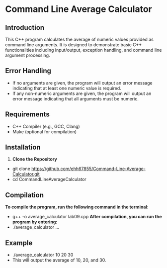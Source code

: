 # Command Line Average Calculator

## Introduction
This C++ program calculates the average of numeric values provided as command line arguments. It is designed to demonstrate basic C++ functionalities including input/output, exception handling, and command line argument processing.

## Error Handling
- If no arguments are given, the program will output an error message indicating that at least one numeric value is required.
- If any non-numeric arguments are given, the program will output an error message indicating that all arguments must be numeric.

## Requirements
- C++ Compiler (e.g., GCC, Clang)
- Make (optional for compilation)

## Installation
1. **Clone the Repository**
- git clone https://github.com/ehh67855/Command-Line-Average-Calculator.git
- cd CommandLineAverageCalculator
   
## Compilation
**To compile the program, run the following command in the terminal:**
- g++ -o average_calculator lab09.cpp
**After compilation, you can run the program by entering:**
- ./average_calculator <num1> <num2> <num3> ...

## Example
- ./average_calculator 10 20 30
- This will output the average of 10, 20, and 30.

